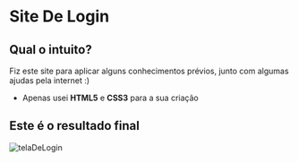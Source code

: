 # Site De Login
## Qual o intuito?
Fiz este site para aplicar alguns conhecimentos prévios, junto com algumas ajudas pela internet :)
- Apenas usei **HTML5** e **CSS3** para a sua criação

## Este é o resultado final
![telaDeLogin](https://user-images.githubusercontent.com/77576339/217528968-b3a11f6d-765a-4dec-a3ca-4c3a6803f979.png)
